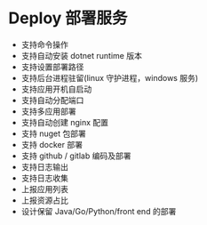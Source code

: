 # Deploy 部署服务

- 支持命令操作
- 支持自动安装 dotnet runtime 版本
- 支持设置部署路径
- 支持后台进程驻留(linux 守护进程，windows 服务)
- 支持应用开机自启动
- 支持自动分配端口
- 支持多应用部署
- 支持自动创建 nginx 配置
- 支持 nuget 包部署
- 支持 docker 部署
- 支持 github / gitlab 编码及部署
- 支持日志输出
- 支持日志收集
- 上报应用列表
- 上报资源占比
- 设计保留 Java/Go/Python/front end 的部署
